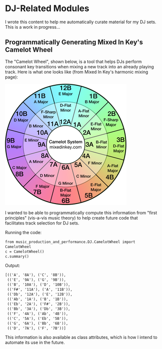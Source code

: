 # DJ-Related Modules

I wrote this content to help me automatically curate material for my DJ sets. This is a work in progress...

## Programmatically Generating Mixed In Key's Camelot Wheel

The "Camelot Wheel", shown below, is a tool that helps DJs perform consonant key transitions when mixing a new track into an already playing track. Here is what one looks like (from Mixed In Key's harmonic mixing page):

<img src="Camelot-Wheel-Mixed-In-Key-Harmonic-Mixing.png" alt="CW" width="400"/>

I wanted to be able to programmatically compute this information from "first principles" (vis-a-vis music theory) to help create future code that facilitates track selection for DJ sets.

Running the code:

```
from music_production_and_performance.DJ.CamelotWheel import CamelotWheel
c = CamelotWheel()
c.summary()
```

Output:

```
[(('A', '8A'), ('C', '8B')),
 (('E', '9A'), ('G', '9B')),
 (('B', '10A'), ('D', '10B')),
 (('F#', '11A'), ('A', '11B')),
 (('Db', '12A'), ('E', '12B')),
 (('Ab', '1A'), ('B', '1B')),
 (('Eb', '2A'), ('F#', '2B')),
 (('Bb', '3A'), ('Db', '3B')),
 (('F', '4A'), ('Ab', '4B')),
 (('C', '5A'), ('Eb', '5B')),
 (('G', '6A'), ('Bb', '6B')),
 (('D', '7A'), ('F', '7B'))]
```

This information is also available as class attributes, which is how I intend to automate its use in the future.